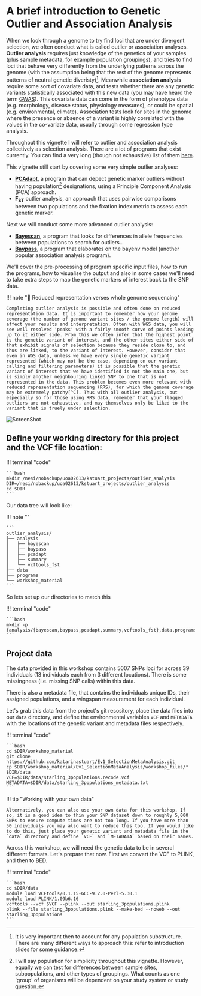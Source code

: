 # A brief introduction to Genetic Outlier and Association Analysis

When we look through a genome to try find loci that are under divergent selection, we often conduct what is called outlier or association analyses. **Outlier analysis** requires just knowledge of the genetics of your samples (plus sample metadata, for example population groupings), and tries to find loci that behave very differently from the underlying patterns across the genome (with the assumption being that the rest of the genome represents patterns of neutral genetic diveristy)[^A]. Meanwhile **association analysis** require some sort of covariate data, and tests whether there are any genetic variants statistically associated with this new data (you may have heard the term [GWAS](https://www.genome.gov/genetics-glossary/Genome-Wide-Association-Studies)). This covariate data can come in the form of phenotype data (e.g. morphology, disease status, physiology measures), or could be spatial (e.g. environmental, climate). Association tests look for sites in the genome where the presence or absence of a variant is highly correlated with the values in the co-variate data, usually through some regression type analysis.

Throughout this vignette I will refer to outlier and association analysis collectively as selection analysis. There are a lot of programs that exist currently. You can find a very long (though not exhaustive) list of them [here](https://bioinformaticshome.com/tools/gwas/gwas.html). 

This vignette still start by covering some very simple outlier analyses:

- [**PCAdapt**](https://bcm-uga.github.io/pcadapt/articles/pcadapt.html), a program that can depect genetic marker outliers without having population[^B] designations, using a Principle Component Analysis (PCA) approach.
- **F<sub>ST</sub>** outlier analysis, an approach that uses pairwise comparisons between two populations and the fixation index metric to assess each genetic marker.
<!-- Prior was linked to GBIF in main/. What is GBIF? -->

Next we will conduct some more advanced outlier analysis:

- [**Bayescan**](https://bcm-uga.github.io/pcadapt/articles/pcadapt.html), a program that looks for differences in allele frequencies between populations to search for outliers..
- [**Baypass**](http://www1.montpellier.inra.fr/CBGP/software/baypass/), a program that elaborates on the bayenv model (another popular association analysis program).

We'll cover the pre-processing of program specific input files, how to run the programs, how to visualise the output and also in some cases we'll need to take extra steps to map the genetic markers of interest back to the SNP data.

!!! note ":beginner: Reduced representation verses whole genome sequencing"

    Completing outlier analysis is possible and often done on reduced representation data. It is important to remember how your genome coverage (the number of genome variant sites / the genome length) will affect your results and interpretation. Often with WGS data, you will see well resolved 'peaks' with a fairly smooth curve of points leading up to it either side. From this we often infer that the highest point is the genetic variant of interest, and the other sites either side of that exhibit signals of selection because they reside close to, and thus are linked, to the variant of interest. However, consider that even in WGS data, unless we have every single genetic variant represented (which may not be the case, depending on our variant calling and filtering parameters) it is possible that the genetic variant of interest that we have identified is not the main one, but is simply another neighbouring linked SNP to one that is not represented in the data. This problem becomes even more relevant with reduced representation sequencing (RRS), for which the genome coverage may be extremely patchy[^C]. Thus with all outlier analysis, but especially so for those using RRS data, remember that your flagged outliers are not exhaustive, and may themselves only be liked to the variant that is truely under selection.


![ScreenShot](https://els-jbs-prod-cdn.jbs.elsevierhealth.com/cms/asset/4be56b5b-8593-4116-ab9a-ec7b9e3c9a05/gr1.jpg)

## Define your working directory for this project and the VCF file location:

!!! terminal "code"

    ```bash
    mkdir /nesi/nobackup/uoa02613/kstuart_projects/outlier_analysis
    DIR=/nesi/nobackup/uoa02613/kstuart_projects/outlier_analysis
    cd $DIR
    ```

Our data tree will look like:

!!! note ""

    ```
    outlier_analysis/
    ├── analysis
    │   ├── bayescan
    │   ├── baypass
    │   ├── pcadapt
    │   ├── summary
    │   └── vcftools_fst
    ├── data
    ├── programs
    └── workshop_material
    ```

So lets set up our directories to match this

!!! terminal "code"

    ```bash
    mkdir -p {analysis/{bayescan,baypass,pcadapt,summary,vcftools_fst},data,programs,workshop_material}
    ```

## Project data

The data provided in this workshop contains 5007 SNPs loci for across 39 individuals (13 individuals each from 3 different locations). There is some missingness (i.e. missing SNP calls) within this data.

There is also a metadata file, that contains the individuals unique IDs, their assigned populations, and a wingspan measurement for each individual. 

Let's grab this data from the project's git resository, place the data files into our ``data`` directory, and define the environmental variables ``VCF`` and ``METADATA`` with the locations of the genetic variant and metadata files respectively.

!!! terminal "code"

    ```bash
    cd $DIR/workshop_material
    git clone https://github.com/katarinastuart/Ev1_SelectionMetaAnalysis.git
    cp $DIR/workshop_material/Ev1_SelectionMetaAnalysis/workshop_files/* $DIR/data
    VCF=$DIR/data/starling_3populations.recode.vcf
    METADATA=$DIR/data/starling_3populations_metadata.txt
    ```

!!! tip "Working with your own data"

    Alternatively, you can also use your own data for this workshop. If so, it is a good idea to thin your SNP dataset down to roughly 5,000 SNPs to ensure compute times are not too long. If you have more than 50 individuals you may also want to reduce this too. If you would like to do this, just place your genetic variant and metadata file in the `data` directory and define `VCF` and `METADATA` based on their names.

Across this workshop, we will need the genetic data to be in several different formats. Let's prepare that now. First we convert the VCF to PLINK, and then to BED.

!!! terminal "code"

    ```bash
    cd $DIR/data
    module load VCFtools/0.1.15-GCC-9.2.0-Perl-5.30.1
    module load PLINK/1.09b6.16 
    vcftools --vcf $VCF --plink --out starling_3populations.plink
    plink --file starling_3populations.plink --make-bed --noweb --out starling_3populations
    ```


[^A]: It is very important then to account for any population substructure. There are many different ways to approach this: refer to introduction slides for some guidance.
[^B]: I will say population for simplicity throughout this vignette. However, equally we can test for differences between sample sites, subpopulations, and other types of groupings. What counts as one 'group' of organisms will be dependent on your study system or study question.
[^C]: You may also want to consider linkage blocks.
